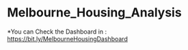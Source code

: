 # Melbourne_Housing_Analysis

*You can Check the Dashboard in : https://bit.ly/MelbourneHousingDashboard
